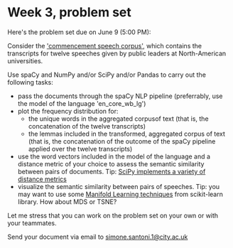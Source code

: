 # Week 3, problem set

Here's the problem set due on June 9 (5:00 PM):

Consider the ['commencement speech corpus'](/Users/simone/githubRepos/applied-NLP-smm694/data/commencementSpeeches),
which contains the transcripts for twelve speeches given by public 
leaders at North-American universities.

Use spaCy and NumPy and/or SciPy and/or Pandas to carry out the
following tasks:

- pass the documents through the spaCy NLP pipeline (preferrably, use 
  the model of the language 'en_core_wb_lg')
- plot the frequency distribution for:
  - the unique words in the aggregated corpusof text (that is, the 
    concatenation of the twelve transcripts)
  - the lemmas included in the transformed, aggregated corpus of text
    (that is, the concatenation of the outcome of the spaCy pipeline
     applied over the twelve transcripts)
- use the word vectors included in the model of the language and a distance
  metric of your choice to assess the semantic similarity between pairs of documents. Tip:
  [SciPy implements a variety of distance metrics](https://docs.scipy.org/doc/scipy/reference/spatial.distance.html)
- visualize the semantic similarity between pairs of
  speeches. Tip: you may want to use some [Manifold Learning
  techniques](https://scikit-learn.org/stable/modules/classes.html#module-sklearn.manifold)
  from scikit-learn library. How about MDS or TSNE?

Let me stress that you can work on the problem set on your own or with your
teammates.

Send your document via email to simone.santoni.1@city.ac.uk
